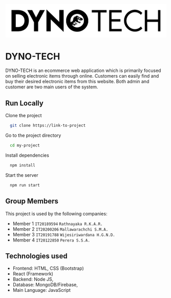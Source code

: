 ![Logo](https://github.com/Anuka-R98/ITPM_PROJECT/blob/IT20200206/frontend/public/images/DYNO_BLACK.png)

# DYNO-TECH

DYNO-TECH is an ecommerce web application
which is primarily focused on selling electronic items through online. Customers can easily find and buy their desired electronic items from this website. Both admin and customer are two main users of the system.

## Run Locally

Clone the project

```bash
  git clone https://link-to-project
```

Go to the project directory

```bash
  cd my-project
```

Install dependencies

```bash
  npm install
```

Start the server

```bash
  npm run start
```

## Group Members

This project is used by the following companies:

- Member 1 `IT20189594` `Rathnayaka R.K.A.R.`
- Member 2 `IT20200206` `Mallawarachchi S.M.A.`
- Member 3 `IT20191788` `Wijesiriwardana H.G.N.D.`
- Member 4 `IT20122850` `Perera S.S.A.`

## Technologies used

- Frontend: HTML, CSS (Bootstrap)
- React (Framework)
- Backend: Node JS,
- Database: MongoDB/Firebase,
- Main Language: JavaScript
